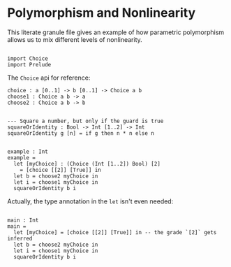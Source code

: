 # Polymorphism and Nonlinearity

This literate granule file gives an example of how parametric polymorphism
allows us to mix different levels of nonlinearity.

~~~ granule

import Choice
import Prelude

~~~

The `Choice` api for reference:

    choice : a [0..1] -> b [0..1] -> Choice a b
    choose1 : Choice a b -> a
    choose2 : Choice a b -> b

~~~ granule

--- Square a number, but only if the guard is true
squareOrIdentity : Bool -> Int [1..2] -> Int
squareOrIdentity g [n] = if g then n * n else n


example : Int
example =
  let [myChoice] : (Choice (Int [1..2]) Bool) [2]
    = [choice [[2]] [True]] in
  let b = choose2 myChoice in
  let i = choose1 myChoice in
  squareOrIdentity b i

~~~

Actually, the type annotation in the `let` isn't even needed:

~~~ granule

main : Int
main =
  let [myChoice] = [choice [[2]] [True]] in -- the grade `[2]` gets inferred
  let b = choose2 myChoice in
  let i = choose1 myChoice in
  squareOrIdentity b i

~~~
